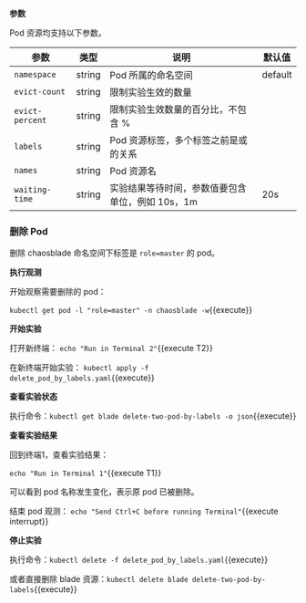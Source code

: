 **参数**

Pod 资源均支持以下参数。

| 参数 | 类型 | 说明 | 默认值 |
| --- | --- | --- | --- |
| `namespace` | string | Pod 所属的命名空间 | default |
| `evict-count` | string | 限制实验生效的数量 | |
| `evict-percent` | string | 限制实验生效数量的百分比，不包含 % | |
| `labels` | string | Pod 资源标签，多个标签之前是或的关系 | |
| `names` | string | Pod 资源名 | |
| `waiting-time` | string | 实验结果等待时间，参数值要包含单位，例如 10s，1m | 20s |

### 删除 Pod

删除 chaosblade 命名空间下标签是 `role=master` 的 pod。

**执行观测**

开始观察需要删除的 pod：

`kubectl get pod -l "role=master" -n chaosblade -w`{{execute}}

**开始实验**

打开新终端：
`echo "Run in Terminal 2"`{{execute T2}}

在新终端开始实验：
`kubectl apply -f delete_pod_by_labels.yaml`{{execute}}

**查看实验状态**

执行命令：`kubectl get blade delete-two-pod-by-labels -o json`{{execute}}

**查看实验结果**

回到终端1，查看实验结果：

`echo "Run in Terminal 1"`{{execute T1}}

可以看到 pod 名称发生变化，表示原 pod 已被删除。

结束 pod 观测：
`echo "Send Ctrl+C before running Terminal"`{{execute interrupt}}

**停止实验**

执行命令：`kubectl delete -f delete_pod_by_labels.yaml`{{execute}}

或者直接删除 blade 资源：`kubectl delete blade delete-two-pod-by-labels`{{execute}}
